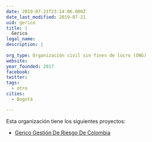 ```yaml
---
date: 2019-07-21T23:14:06.000Z
date_last_modified: 2019-07-21
uid: gerico
title: |
  Gerico
legal_name: 
description: |
  
org_type: Organización civil sin fines de lucro (ONG)
website: 
year_founded: 2017
facebook: 
twitter: 
tags:
  - otro
cities: 
  - Bogotá

---
```


Esta organización tiene los siguientes proyectos:

- [Gerico Gestión De Riesgo De Colombia](/proyectos/gerico-gestion-de-riesgo-de-colombia)
